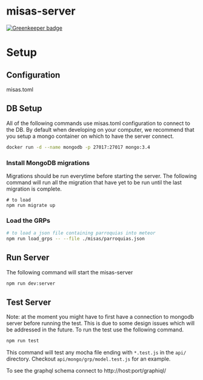 # misas-server

[![Greenkeeper badge](https://badges.greenkeeper.io/misas-io/misas-server.svg)](https://greenkeeper.io/)

# Setup

## Configuration

misas.toml

## DB Setup

All of the following commands use misas.toml configuration to connect to the DB. By default when developing on your computer, we recommend that you setup a mongo container on which to have the server connect.

```bash
docker run -d --name mongodb -p 27017:27017 mongo:3.4
```

### Install MongoDB migrations

Migrations should be run everytime before starting the server. The following command will run all the migration that have yet to be run until the last migration is complete.

```
# to load 
npm run migrate up
```

### Load the GRPs

```bash
# to load a json file containing parroquias into meteor
npm run load_grps -- --file ./misas/parroquias.json
```

## Run Server

The following command will start the misas-server

```bash
npm run dev:server 
```

## Test Server

Note: at the moment you might have to first have a connection to mongodb server before running the test. This is due to some design issues which will be addressed in the future. To run the test use the following command.

```bash
npm run test
```

This command will test any mocha file ending with `*.test.js` in the `api/` directory. Checkout `api/mongo/grp/model.test.js` for an example.

To see the graphql schema connect to http://host:port/graphiql/
